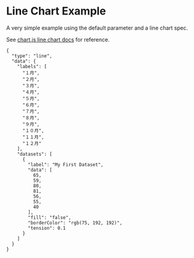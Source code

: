 # Line Chart Example

A very simple example using the default parameter and a line chart spec.

See [chart.js line chart docs](https://www.chartjs.org/docs/latest/charts/line.html) for reference.

```chart
{
  "type": "line",
  "data": {
    "labels": [
      "１月",
      "２月",
      "３月",
      "４月",
      "５月",
      "６月",
      "７月",
      "８月",
      "９月",
      "１０月",
      "１１月",
      "１２月"
    ],
    "datasets": [
      {
        "label": "My First Dataset",
        "data": [
          65,
          59,
          80,
          81,
          56,
          55,
          40
        ],
        "fill": "false",
        "borderColor": "rgb(75, 192, 192)",
        "tension": 0.1
      }
    ]
  }
}
```
